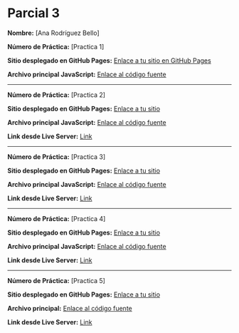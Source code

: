 # Parcial 3

**Nombre:** [Ana Rodríguez Bello]

**Número de Práctica:** [Practica 1]

**Sitio desplegado en GitHub Pages:** [Enlace a tu sitio en GitHub Pages](https://anarb29.github.io/Parcial3/practica1)

**Archivo principal JavaScript:** [Enlace al código fuente](/Practica1/main.js)

----------------------------------------------------------------------------------------------------------------------

**Número de Práctica:** [Practica 2]

**Sitio desplegado en GitHub Pages:** [Enlace a tu sitio](https://anarb29.github.io/Parcial3/practica2)

**Archivo principal JavaScript:** [Enlace al código fuente](/Practica2/eventos.js)

**Link desde Live Server:** [Link](http://127.0.0.1:5500/practica2.html)

----------------------------------------------------------------------------------------------------------------------

**Número de Práctica:** [Practica 3]

**Sitio desplegado en GitHub Pages:** [Enlace a tu sitio](https://anarb29.github.io/Parcial3/practica3)

**Archivo principal JavaScript:** [Enlace al código fuente](/Practicas3/styles.css)

**Link desde Live Server:** [Link](http://127.0.0.1:5500/Practicas3y4/practica3.html)

----------------------------------------------------------------------------------------------------------------------

**Número de Práctica:** [Practica 4]

**Sitio desplegado en GitHub Pages:** [Enlace a tu sitio](https://anarb29.github.io/Parcial3/practica4)

**Archivo principal JavaScript:** [Enlace al código fuente](/Practica4/funciones.js)

**Link desde Live Server:** [Link](http://127.0.0.1:5500/Practica4/reloj.html)

----------------------------------------------------------------------------------------------------------------------

**Número de Práctica:** [Practica 5]

**Sitio desplegado en GitHub Pages:** [Enlace a tu sitio](https://anarb29.github.io/Parcial3/practica5)

**Archivo principal:** [Enlace al código fuente](/Practica5/index.html)

**Link desde Live Server:** [Link](http://127.0.0.1:5500/Practica5/index.html)